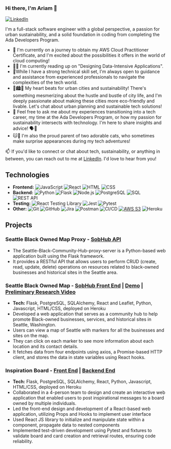 ### Hi there, I'm Ariam 👋
[![LinkedIn](https://img.shields.io/badge/-LinkedIn-blue?logo=linkedin&style=flat-square&logoColor=white)](https://www.linkedin.com/in/ariam-y-5a8ab4134/)

I'm  a full-stack software engineer with a global perspective, a passion for urban sustainability, and a solid foundation in coding from completing the Ada Developers Program. 

- 💭 I'm currently on a journey to obtain my AWS Cloud Practitioner Certificate,
and I'm excited about the possibilities it offers in the world of cloud computing! 
- 📖🧠 I'm currently reading up on "Designing Data-Intensive Applications".
- 🧐While I have a strong technical skill set, I'm always open to guidance and assistance
  from experienced professionals to navigate the complexities of the tech world.
- 🌆🏙️🌱 My heart beats for urban cities and sustainability! There's something mesmerizing about the hustle and bustle of city life, 
and I'm deeply passionate about making these cities more eco-friendly and livable. Let's chat about urban planning and sustainable tech solutions! 
- 💬 Feel free to ask me about my experiences transitioning into a tech career, my time at the Ada Developers Program, or how my passion for sustainability intersects with technology. I'm here to share insights and advice! 🗣️💼
- 🐱🐾 I'm also the proud parent of two adorable cats, who sometimes make surprise appearances during my tech adventures!
  
📫 If you'd like to connect or chat about tech, sustainability, or anything in between, you can reach out to me at [LinkedIn](https://www.linkedin.com/in/ariam-y-5a8ab4134/). I'd love to hear from you! 


## Technologies
- **Frontend:**
![JavaScript](https://img.shields.io/badge/-JavaScript-F7DF1E?logo=javascript&logoColor=white&style=flat-square)
![React](https://img.shields.io/badge/-React-61DAFB?logo=react&logoColor=white&style=flat-square)
![HTML](https://img.shields.io/badge/-HTML5-E34F26?logo=html5&logoColor=white&style=flat-square)
![CSS](https://img.shields.io/badge/-CSS3-1572B6?logo=css3&logoColor=white&style=flat-square)
- **Backend:**
![Python](https://img.shields.io/badge/-Python-3776AB?logo=python&logoColor=white&style=flat-square)
![Flask](https://img.shields.io/badge/-Flask-000000?logo=flask&logoColor=white&style=flat-square)
![Node.js](https://img.shields.io/badge/-Node.js-339933?logo=node.js&logoColor=white&style=flat-square)
![PostgreSQL](https://img.shields.io/badge/-PostgreSQL-336791?logo=postgresql&logoColor=white&style=flat-square)
![SQL](https://img.shields.io/badge/-SQL-4479A1?logo=sql&logoColor=white&style=flat-square)
![REST API](https://img.shields.io/badge/-REST%20API-007ACC?style=flat-square)
- **Testing:** 
![React Testing Library](https://img.shields.io/badge/-React%20Testing%20Library-DB7093?logo=testing-library&logoColor=white&style=flat-square)
![Jest](https://img.shields.io/badge/-Jest-C21325?logo=jest&logoColor=white&style=flat-square)
![Pytest](https://img.shields.io/badge/-Pytest-3776AB?logo=pytest&logoColor=white&style=flat-square)
- **Other:**
![Git](https://img.shields.io/badge/-Git-F05032?logo=git&logoColor=white&style=flat-square)
![GitHub](https://img.shields.io/badge/-GitHub-181717?logo=github&logoColor=white&style=flat-square)
![Jira](https://img.shields.io/badge/-Jira-0052CC?logo=jira&logoColor=white&style=flat-square)
![Postman](https://img.shields.io/badge/-Postman-FF6C37?logo=postman&logoColor=white&style=flat-square)
![CI/CD](https://img.shields.io/badge/-CI%2FCD-03599C?style=flat-square)
[![AWS S3](https://img.shields.io/badge/AWS-S3-orange)](https://aws.amazon.com/s3/)
![Heroku](https://img.shields.io/badge/-Heroku-430098?logo=heroku&logoColor=white&style=flat-square)

## Projects
### Seattle Black Owned Map Proxy - [SobHub API](https://github.com/arusphere/Seattle-Black-Community-Hub-proxy-server)
- The Seattle-Black-Community-Hub-proxy-server is a Python-based web application built using the Flask framework.
- It provides a RESTful API that allows users to perform CRUD (create, read, update, delete) operations on resources related to black-owned businesses and historical sites in the Seattle area.
   
### Seattle Black Owned Map - [SobHub Front End](https://github.com/arusphere/Seattle-Black-Community-Hub-proxy-server) | [Demo](https://youtu.be/NdlYf-Foh4M) | [Preliminary Research Video](https://youtu.be/_aXyRn0L690)
- **Tech:** Flask, PostgreSQL, SQLAlchemy, React and Leaflet, Python, Javascript, HTML/CSS, deployed on Heroku
- Developed a web application that serves as a community hub to help promote Black-owned businesses, services, and historical sites in Seattle, Washington.
- Users can view a map of Seattle with markers for all the businesses and sites on the map.
- They can click on each marker to see more information about each location and its contact details.
- It fetches data from four endpoints using axios, a Promise-based HTTP client, and stores the data in state variables using React hooks.
  
### Inspiration Board - [Front End](https://github.com/arusphere/front-end-inspiration-board) | [Backend End](https://github.com/arusphere/back-end-inspiration-board) 
- **Tech:** Flask, PostgreSQL, SQLAlchemy, React, Python, Javascript, HTML/CSS, deployed on Heroku
- Collaborated in a 4-person team to design and create an interactive web application that enabled users to post inspirational messages to a board owned by multiple individuals.
- Led the front-end design and development of a React-based web application, utilizing Props and Hooks to implement user interface
- Used React JS library to initialize and manipulate state within a component, propagate data to nested components
- Implemented test-driven development using Pytest and fixtures to validate board and card creation and retrieval routes, ensuring code reliability.

